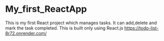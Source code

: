# My_first_ReactApp
This is my first React project which manages tasks.
It can add,delete and mark the task completed.
This is built only using React.js
https://todo-list-8r72.onrender.com/
